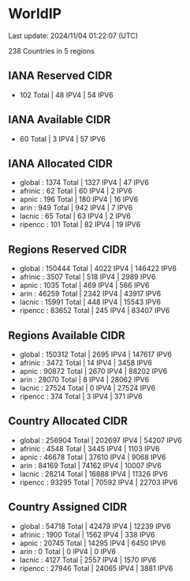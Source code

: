 # WorldIP

Last update: 2024/11/04 01:22:07 (UTC)

238 Countries in 5 regions

## IANA Reserved CIDR

- 102 Total | 48 IPV4 | 54 IPV6

## IANA Available CIDR

- 60 Total | 3 IPV4 | 57 IPV6

## IANA Allocated CIDR

- global : 1374 Total | 1327 IPV4 | 47 IPV6
- afrinic : 62 Total | 60 IPV4 | 2 IPV6
- apnic : 196 Total | 180 IPV4 | 16 IPV6
- arin : 949 Total | 942 IPV4 | 7 IPV6
- lacnic : 65 Total | 63 IPV4 | 2 IPV6
- ripencc : 101 Total | 82 IPV4 | 19 IPV6

## Regions Reserved CIDR

- global : 150444 Total | 4022 IPV4 | 146422 IPV6
- afrinic : 3507 Total | 518 IPV4 | 2989 IPV6
- apnic : 1035 Total | 469 IPV4 | 566 IPV6
- arin : 46259 Total | 2342 IPV4 | 43917 IPV6
- lacnic : 15991 Total | 448 IPV4 | 15543 IPV6
- ripencc : 83652 Total | 245 IPV4 | 83407 IPV6

## Regions Available CIDR

- global : 150312 Total | 2695 IPV4 | 147617 IPV6
- afrinic : 3472 Total | 14 IPV4 | 3458 IPV6
- apnic : 90872 Total | 2670 IPV4 | 88202 IPV6
- arin : 28070 Total | 8 IPV4 | 28062 IPV6
- lacnic : 27524 Total | 0 IPV4 | 27524 IPV6
- ripencc : 374 Total | 3 IPV4 | 371 IPV6

## Country Allocated CIDR

- global : 256904 Total | 202697 IPV4 | 54207 IPV6
- afrinic : 4548 Total | 3445 IPV4 | 1103 IPV6
- apnic : 46678 Total | 37610 IPV4 | 9068 IPV6
- arin : 84169 Total | 74162 IPV4 | 10007 IPV6
- lacnic : 28214 Total | 16888 IPV4 | 11326 IPV6
- ripencc : 93295 Total | 70592 IPV4 | 22703 IPV6

## Country Assigned CIDR

- global : 54718 Total | 42479 IPV4 | 12239 IPV6
- afrinic : 1900 Total | 1562 IPV4 | 338 IPV6
- apnic : 20745 Total | 14295 IPV4 | 6450 IPV6
- arin : 0 Total | 0 IPV4 | 0 IPV6
- lacnic : 4127 Total | 2557 IPV4 | 1570 IPV6
- ripencc : 27946 Total | 24065 IPV4 | 3881 IPV6
